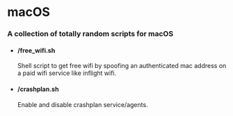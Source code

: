 # macOS

### A collection of totally random scripts for macOS

- #### /free_wifi.sh
  Shell script to get free wifi by spoofing an authenticated mac address on a paid wifi service like inflight wifi.

- #### /crashplan.sh
  Enable and disable crashplan service/agents.
